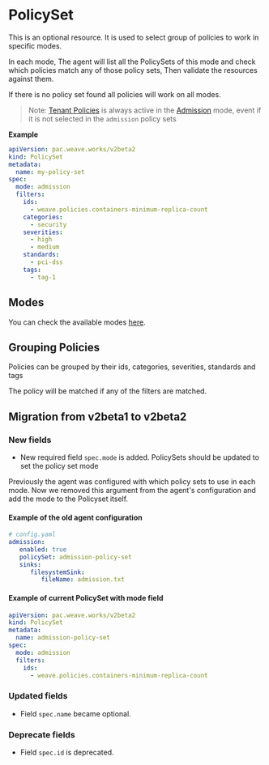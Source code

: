 # PolicySet

This is an optional resource. It is used to select group of policies to work in specific modes.

In each mode, The agent will list all the PolicySets of this mode and check which policies match any of those policy sets, Then validate the resources against them.

If there is no policy set found all policies will work on all modes.

> Note: [Tenant Policies](./policy.md#tenant-policy) is always active in the [Admission](./README.md#admission) mode, event if it is not selected in the `admission` policy sets

**Example**
```yaml
apiVersion: pac.weave.works/v2beta2
kind: PolicySet
metadata:
  name: my-policy-set
spec:
  mode: admission
  filters:
    ids:
      - weave.policies.containers-minimum-replica-count
    categories:
      - security
    severities:
      - high
      - medium
    standards:
      - pci-dss
    tags:
      - tag-1  
```

## Modes

You can check the available modes [here](./README.md).

## Grouping Policies

Policies can be grouped by their ids, categories, severities, standards and tags

The policy will be matched if any of the filters are matched.


## Migration from v2beta1 to v2beta2

### New fields
- New required field `spec.mode` is added. PolicySets should be updated to set the policy set mode

Previously the agent was configured with which policy sets to use in each mode. Now we removed this argument from the agent's configuration and
add the mode to the Policyset itself. 

#### Example of the old agent configuration

```yaml
# config.yaml
admission:
   enabled: true
   policySet: admission-policy-set
   sinks:
      filesystemSink:
         fileName: admission.txt
```

#### Example of current PolicySet with mode field

```yaml
apiVersion: pac.weave.works/v2beta2
kind: PolicySet
metadata:
  name: admission-policy-set
spec:
  mode: admission
  filters:
    ids:
      - weave.policies.containers-minimum-replica-count
```


### Updated fields
- Field `spec.name` became optional.

### Deprecate fields
- Field `spec.id` is deprecated.
